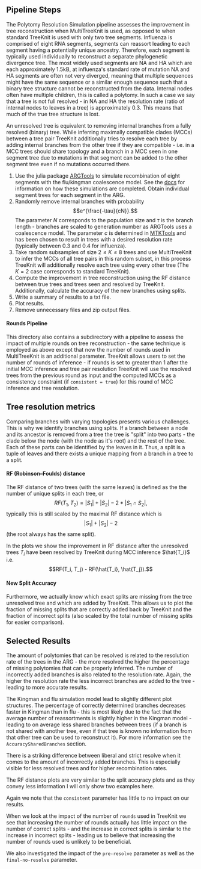 ## Pipeline Steps

The Polytomy Resolution Simulation pipeline assesses the improvement in tree reconstruction when MultiTreeKnit is used, as opposed to when standard TreeKnit is used with only two tree segments. Influenza is comprised of eight RNA segments, segments can reassort leading to each segment having a potentially unique ancestry. Therefore, each segment is typically used individually to reconstruct a separate phylogenetic divergence tree. The most widely used segments are NA and HA which are each approximately 1.5kB, at influenza's standard rate of mutation NA and HA segments are often not very diverged, meaning that multiple sequences might have the same sequence or a similar enough sequence such that a binary tree structure cannot be reconstructed from the data. Internal nodes often have multiple children, this is called a polytomy. In such a case we say that a tree is not full resolved - in NA and HA the resolution rate (ratio of internal nodes to leaves in a tree) is approximately 0.3. This means that much of the true tree structure is lost. 

An unresolved tree is equivalent to removing internal branches from a fully resolved (binary) tree. While inferring maximally compatible clades (MCCs) between a tree pair TreeKnit additionally tries to resolve each tree by adding internal branches from the other tree if they are compatible - i.e. in a MCC trees should share topology and a branch in a MCC seen in one segment tree due to mutations in that segment can be added to the other segment tree even if no mutations occurred there.

1. Use the julia package [ARGTools](https://github.com/PierreBarrat/ARGTools) to simulate recombination of eight segments with the flu/kingman coalescence model. See the [docs](https://github.com/PierreBarrat/ARGTools/tree/extended_newick_clean#simulations) for information on how these simulations are completed. Obtain individual segment trees for each segment in the ARG.
2. Randomly remove internal branches with probability $$e^{\frac{-\tau}{cN}}.$$ The parameter $N$ corresponds to the population size and $\tau$ is the branch length - branches are scaled to generation number as ARGTools uses a coalescence model. The parameter $c$ is determined in [MTKTools](https://github.com/anna-parker/MTKTools) and has been chosen to result in trees with a desired resolution rate (typically between 0.3 and 0.4 for influenza).
3. Take random subsamples of size $2 \leq K \leq 8$ trees and use MultiTreeKnit to infer the MCCs of all tree pairs in this random subset, in this process TreeKnit will additionally resolve each tree using every other tree (The $K=2$ case corresponds to standard TreeKnit). 
4. Compute the improvement in tree reconstruction using the RF distance between true trees and trees seen and resolved by TreeKnit. Additionally, calculate the accuracy of the new branches using splits.
5. Write a summary of results to a txt file.
6. Plot results.
7. Remove unnecessary files and zip output files.

#### Rounds Pipeline

This directory also contains a subdirectory with a pipeline to assess the impact of multiple rounds on tree reconstruction - the same technique is employed as above except that now the number of rounds used in MultiTreeKnit is an additional parameter. TreeKnit allows users to set the number of rounds of inference - if rounds is set to greater than 1 after the initial MCC inference and tree pair resolution TreeKnit will use the resolved trees from the previous round as input and the computed MCCs as a consistency constraint (if `consistent = true`) for this round of MCC inference and tree resolution.


## Tree resolution metrics

Comparing branches with varying topologies presents various challenges. This is why we identify branches using splits. If a branch between a node and its ancestor is removed from a tree the tree is "split" into two parts - the clade below the node (with the node as it's root) and the rest of the tree. Each of these parts can be identified by the leaves in it. Thus, a split is a tuple of leaves and there exists a unique mapping from a branch in a tree to a split.

#### RF (Robinson–Foulds) distance 

The RF distance of two trees (with the same leaves) is defined as the the number of unique splits in each tree, or $$RF(T_1, T_2) = |S_1| + |S_2| - 2*| S_1 \cap S_2 |,$$ typically this is still scaled by the maximal RF distance which is $$|S_1| + |S_2| - 2$$ (the root always has the same split).

In the plots we show the improvement in RF distance after the unresolved trees $T_i$ have been resolved by TreeKnit during MCC inference $\hat{T_i}$ i.e. $$RF(T_i, T_j) - RF(\hat{T_i}, \hat{T_j}).$$

#### New Split Accuracy

Furthermore, we actually know which exact splits are missing from the tree unresolved tree and which are added by TreeKnit. This allows us to plot the fraction of missing splits that are correctly added back by TreeKnit and the fraction of incorrect splits (also scaled by the total number of missing splits for easier comparison).

## Selected Results

The amount of polytomies that can be resolved is related to the resolution rate of the trees in the ARG - the more resolved the higher the percentage of missing polytomies that can be properly inferred. The number of incorrectly added branches is also related to the resolution rate. Again, the higher the resolution rate the less incorrect branches are added to the tree - leading to more accurate results. 

The Kingman and flu simulation model lead to slightly different plot structures. The percentage of correctly determined branches decreases faster in Kingman than in flu - this is most likely due to the fact that the average number of reassortments is slightly higher in the Kingman model - leading to on average less shared branches between trees (if a branch is not shared with another tree, even if that tree is known no information from that other tree can be used to reconstruct it). For more information see the `AccuracySharedBranches` section. 

There is a striking difference between liberal and strict resolve when it comes to the amount of incorrectly added branches. This is especially visible for less resolved trees and for higher recombination rates. 

The RF distance plots are very similar to the split accuracy plots and as they convey less information I will only show two examples here. 

Again we note that the `consistent` parameter has little to no impact on our results. 

When we look at the impact of the number of `rounds` used in TreeKnit we see that increasing the number of rounds actually has little impact on the number of correct splits - and the increase in correct splits is similar to the increase in incorrect splits - leading us to believe that increasing the number of rounds used is unlikely to be beneficial. 

We also investigated the impact of the `pre-resolve` parameter as well as the `final-no-resolve` parameter.